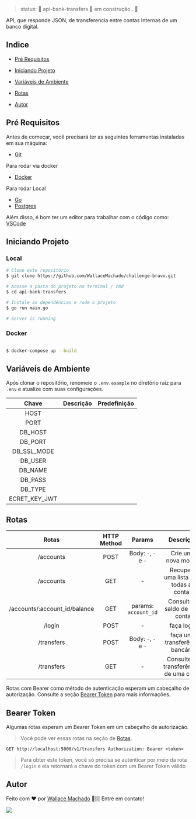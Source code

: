 






> status:	🚧 api-bank-transfers 🚀 em construção..  🚧

API, que responde JSON, de transferencia entre contas Internas de um banco digital.


## Indice

* <p><a href="#pré-requisitos">Pré Requisitos</a> </p>
* <p><a href="#iniciando-projeto">Iniciando Projeto</a></p>
* <p><a href="#variáveis-de--ambiente">Variáveis de Ambiente</a></p>
* <p><a href="#rotas">Rotas</a></p>
* <p><a href="#autor">Autor</a></p>




## Pré Requisitos

Antes de começar, você precisará ter as seguintes ferramentas instaladas em sua máquina:
* [Git](https://git-scm.com)

Para rodar via docker
* [Docker](https://docs.docker.com/)

Para rodar Local
* [Go](https://golang.org/)
* [Postgres](https://www.postgresql.org/)

Além disso, é bom ter um editor para trabalhar com o código como: [VSCode](https://code.visualstudio.com/)



## Iniciando Projeto 

### Local

```bash
# Clone este repositório
$ git clone https://github.com/WallaceMachado/challenge-bravo.git

# Acesse a pasta do projeto no terminal / cmd
$ cd api-bank-transfers

# Instale as dependências e rode o projeto
$ go run main.go

# Server is running
```
### Docker

```bash

$ docker-compose up --build

```

## Variáveis de Ambiente

Após clonar o repositório, renomeie o ``` .env.example ``` no diretório raiz para ``` .env ``` e atualize com suas configurações.


| Chave  |  Descrição  | Predefinição  |
| :---: | :---: | :---: | 
|  HOST |  |   |
|  PORT |   |   |
|  DB_HOST |    |   |
|  DB_PORT |   |    |
|  DB_SSL_MODE |   |    |
|  DB_USER |   |    |
|  DB_NAME |   |    |
|  DB_PASS |   |    |
|  DB_TYPE |   |    |
|  ECRET_KEY_JWT |   |    |



## Rotas

| Rotas  |  HTTP Method  | Params  |  Descrição  |  Auth Method  |
| :---: | :---: | :---: | :---: | :---: |
|  /accounts |  POST |  Body: ``` - ```, ``` - ``` e ``` - ``` |  Crie uma nova moeda |  ❌ |
|  /accounts |  GET |  -  | Recupere uma lista com todas as contas |  ❌ |
|  /accounts/:account_id/balance |  GET |  params: ``` account_id ``` |  Consulte o saldo de uma conta |  ❌ |
|  /login |  POST | -  |  faça login  |  ❌ |
|  /transfers |  POST |  Body: ``` - ```, ``` - ``` e ``` - ```  |  faça uma transferência bancária |  Bearer |
|  /transfers |  GET |  -  |  Consulte as transferências de uma conta |  Bearer |

Rotas com Bearer como método de autenticação esperam um cabeçalho de autorização. Consulte a seção [Bearer Token](#bearer-token) para mais informações.


## Bearer Token
Algumas rotas esperam um Bearer Token em um cabeçalho de autorização.


> Você pode ver essas rotas na seção de [Rotas](#rotas).

```
GET http://localhost:5000/v1/transfers Authorization: Bearer <token>
```
>Para obter este token, você só precisa se autenticar por meio da rota ``` /login ``` e ela retornará a chave do token com um Bearer Token válido


## Autor


Feito com ❤️ por [Wallace Machado](https://github.com/WallaceMachado) 🚀🏽 Entre em contato!

[<img src="https://img.shields.io/badge/linkedin-%230077B5.svg?&style=for-the-badge&logo=linkedin&logoColor=white" />](https://www.linkedin.com/in/wallace-machado-b2054246/)
